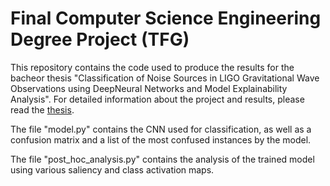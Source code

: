 # Final Computer Science Engineering Degree Project (TFG)

This repository contains the code used to produce the results for the bacheor thesis "Classification of Noise Sources in LIGO Gravitational Wave Observations using DeepNeural Networks and Model Explainability Analysis". For detailed information about the project and results, please read the [thesis](https://www.overleaf.com/read/mfpcmzwrhpfd).

The file "model.py" contains the CNN used for classification, as well as a confusion matrix and a list of the most confused instances by the model.

The file "post_hoc_analysis.py" contains the analysis of the trained model using various saliency and class activation maps.


